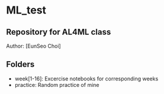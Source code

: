 # ML_test

## Repository for AL4ML class
Author: [EunSeo Choi]
## Folders
- week[1-16]: Excercise notebooks for corresponding weeks
- practice: Random practice of mine
